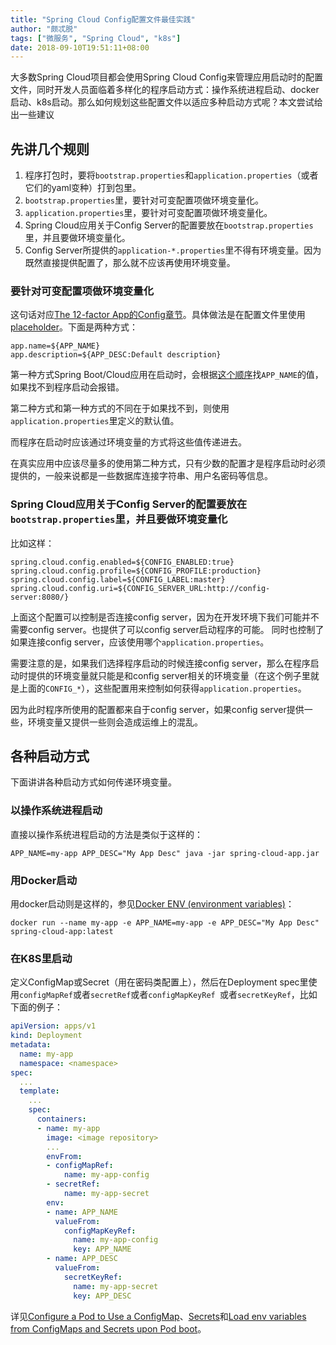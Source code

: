 ```yaml
---
title: "Spring Cloud Config配置文件最佳实践"
author: "颇忒脱"
tags: ["微服务", "Spring Cloud", "k8s"]
date: 2018-09-10T19:51:11+08:00
---
```


大多数Spring Cloud项目都会使用Spring Cloud Config来管理应用启动时的配置文件，同时开发人员面临着多样化的程序启动方式：操作系统进程启动、docker启动、k8s启动。那么如何规划这些配置文件以适应多种启动方式呢？本文尝试给出一些建议

<!--more-->

## 先讲几个规则

1. 程序打包时，要将`bootstrap.properties`和`application.properties`（或者它们的yaml变种）打到包里。
1. `bootstrap.properties`里，要针对可变配置项做环境变量化。
1. `application.properties`里，要针对可变配置项做环境变量化。
1. Spring Cloud应用关于Config Server的配置要放在`bootstrap.properties`里，并且要做环境变量化。
1. Config Server所提供的`application-*.properties`里不得有环境变量。因为既然直接提供配置了，那么就不应该再使用环境变量。

### 要针对可变配置项做环境变量化

这句话对应[The 12-factor App的Config章节][12-factors-config]。具体做法是在配置文件里使用[placeholder][spring-boot-placeholder]。下面是两种方式：

```
app.name=${APP_NAME}
app.description=${APP_DESC:Default description}
```

第一种方式Spring Boot/Cloud应用在启动时，会根据[这个顺序][spring-boot-external-config]找`APP_NAME`的值，如果找不到程序启动会报错。

第二种方式和第一种方式的不同在于如果找不到，则使用`application.properties`里定义的默认值。

而程序在启动时应该通过环境变量的方式将这些值传递进去。

在真实应用中应该尽量多的使用第二种方式，只有少数的配置才是程序启动时必须提供的，一般来说都是一些数据库连接字符串、用户名密码等信息。

### Spring Cloud应用关于Config Server的配置要放在`bootstrap.properties`里，并且要做环境变量化

比如这样：

```
spring.cloud.config.enabled=${CONFIG_ENABLED:true}
spring.cloud.config.profile=${CONFIG_PROFILE:production}
spring.cloud.config.label=${CONFIG_LABEL:master}
spring.cloud.config.uri=${CONFIG_SERVER_URL:http://config-server:8080/}
```

上面这个配置可以控制是否连接config server，因为在开发环境下我们可能并不需要config server。也提供了可以config server启动程序的可能。
同时也控制了如果连接config server，应该使用哪个`application.properties`。

需要注意的是，如果我们选择程序启动的时候连接config server，那么在程序启动时提供的环境变量就只能是和config server相关的环境变量（在这个例子里就是上面的`CONFIG_*`），这些配置用来控制如何获得`application.properties`。

因为此时程序所使用的配置都来自于config server，如果config server提供一些，环境变量又提供一些则会造成运维上的混乱。

## 各种启动方式

下面讲讲各种启动方式如何传递环境变量。

### 以操作系统进程启动

直接以操作系统进程启动的方法是类似于这样的：

```
APP_NAME=my-app APP_DESC="My App Desc" java -jar spring-cloud-app.jar
```

### 用Docker启动

用docker启动则是这样的，参见[Docker ENV (environment variables)][docker-run-env]：

```
docker run --name my-app -e APP_NAME=my-app -e APP_DESC="My App Desc" spring-cloud-app:latest
```

### 在K8S里启动

定义ConfigMap或Secret（用在密码类配置上），然后在Deployment spec里使用`configMapRef`或者`secretRef`或者`configMapKeyRef `或者`secretKeyRef`，比如下面的例子：

```yaml
apiVersion: apps/v1
kind: Deployment
metadata:
  name: my-app
  namespace: <namespace>
spec:
  ...
  template:
    ...
    spec:
      containers:
      - name: my-app
        image: <image repository>
        ...
        envFrom:
        - configMapRef:
            name: my-app-config
        - secretRef:
            name: my-app-secret
        env:
        - name: APP_NAME
          valueFrom:
            configMapKeyRef:
              name: my-app-config
              key: APP_NAME
        - name: APP_DESC
          valueFrom:
            secretKeyRef:
              name: my-app-secret
              key: APP_DESC
```

详见[Configure a Pod to Use a ConfigMap][k8s-config-map]、[Secrets][k8s-secrets]和[Load env variables from ConfigMaps and Secrets upon Pod boot][blog-load-from]。

[spring-cloud-config]: https://cloud.spring.io/spring-cloud-config/
[spring-boot-placeholder]: https://docs.spring.io/spring-boot/docs/current/reference/htmlsingle/#boot-features-external-config-placeholders-in-properties
[spring-boot-external-config]: https://docs.spring.io/spring-boot/docs/current/reference/htmlsingle/#boot-features-external-config
[12-factors-config]: https://12factor.net/config
[docker-run-env]: https://docs.docker.com/engine/reference/run/#env-environment-variables
[k8s-config-map]: https://kubernetes.io/docs/tasks/configure-pod-container/configure-pod-configmap/
[k8s-secrets]: https://kubernetes.io/docs/concepts/configuration/secret/#using-secrets-as-files-from-a-pod
[blog-load-from]: https://dchua.com/2017/04/21/load-env-variables-from-configmaps-and-secrets-upon-pod-boot/